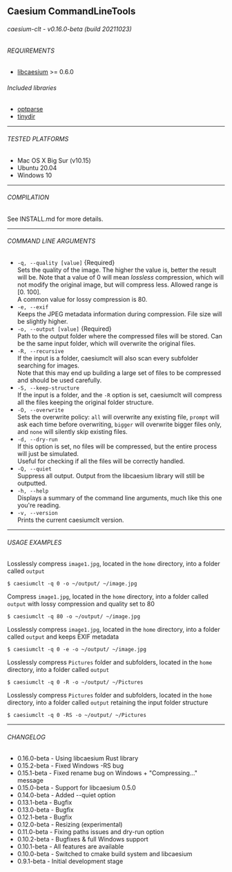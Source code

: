 ## Caesium CommandLineTools
###### caesium-clt - v0.16.0-beta (build 20211023)

###### REQUIREMENTS
* [libcaesium](https://github.com/Lymphatus/libcaesium) >= 0.6.0

###### Included libraries
* [optparse](https://github.com/skeeto/optparse)
* [tinydir](https://github.com/cxong/tinydir)

-------------

###### TESTED PLATFORMS
* Mac OS X Big Sur (v10.15)
* Ubuntu 20.04
* Windows 10

----------

###### COMPILATION
See INSTALL.md for more details.

----------

###### COMMAND LINE ARGUMENTS
- `-q, --quality [value]` {Required}  
  Sets the quality of the image. The higher the value is, better the result will be. Note that a value of 0 will mean
  _lossless_ compression, which will not modify the original image, but will compress less. Allowed range is [0. 100].  
  A common value for lossy compression is 80.
- `-e, --exif`  
  Keeps the JPEG metadata information during compression. File size will be slightly higher.
- `-o, --output [value]` {Required}  
  Path to the output folder where the compressed files will be stored. Can be the same input folder, which will overwrite the original files.
- `-R, --recursive`  
  If the input is a folder, caesiumclt will also scan every subfolder searching for images.  
  Note that this may end up building a large set of files to be compressed and should be used carefully.
- `-S, --keep-structure`  
  If the input is a folder, and the `-R` option is set, caesiumclt will compress all the files keeping the original folder structure.
- `-O, --overwrite`  
  Sets the overwrite policy: `all` will overwrite any existing file, `prompt` will ask each time before overwriting, `bigger` will overwrite bigger files only, and `none` will silently skip existing files.
- `-d, --dry-run`  
  If this option is set, no files will be compressed, but the entire process will just be simulated.  
  Useful for checking if all the files will be correctly handled.
- `-Q, --quiet`  
  Suppress all output. Output from the libcaesium library will still be outputted.
- `-h, --help`  
  Displays a summary of the command line arguments, much like this one you're reading.
- `-v, --version`  
  Prints the current caesiumclt version.


----------

###### USAGE EXAMPLES

Losslessly compress ```image1.jpg```, located in the ```home``` directory, into a folder called ```output```
```
$ caesiumclt -q 0 -o ~/output/ ~/image.jpg
```

Compress ```image1.jpg```, located in the ```home``` directory, into a folder called ```output``` with lossy compression and quality set to 80
```
$ caesiumclt -q 80 -o ~/output/ ~/image.jpg
```

Losslessly compress ```image1.jpg```, located in the ```home``` directory, into a folder called ```output``` and keeps EXIF metadata
```
$ caesiumclt -q 0 -e -o ~/output/ ~/image.jpg
```

Losslessly compress ```Pictures``` folder and subfolders, located in the ```home``` directory, into a folder called ```output```
```
$ caesiumclt -q 0 -R -o ~/output/ ~/Pictures
```

Losslessly compress ```Pictures``` folder and subfolders, located in the ```home``` directory, into a folder called ```output``` retaining the input folder structure
```
$ caesiumclt -q 0 -RS -o ~/output/ ~/Pictures
```

----------

###### CHANGELOG
* 0.16.0-beta - Using libcaesium Rust library
* 0.15.2-beta - Fixed Windows -RS bug
* 0.15.1-beta - Fixed rename bug on Windows + "Compressing..." message
* 0.15.0-beta - Support for libcaesium 0.5.0
* 0.14.0-beta - Added --quiet option
* 0.13.1-beta - Bugfix
* 0.13.0-beta - Bugfix
* 0.12.1-beta - Bugfix
* 0.12.0-beta - Resizing (experimental)
* 0.11.0-beta - Fixing paths issues and dry-run option
* 0.10.2-beta - Bugfixes & full Windows support
* 0.10.1-beta - All features are available
* 0.10.0-beta - Switched to cmake build system and libcaesium
* 0.9.1-beta - Initial development stage
